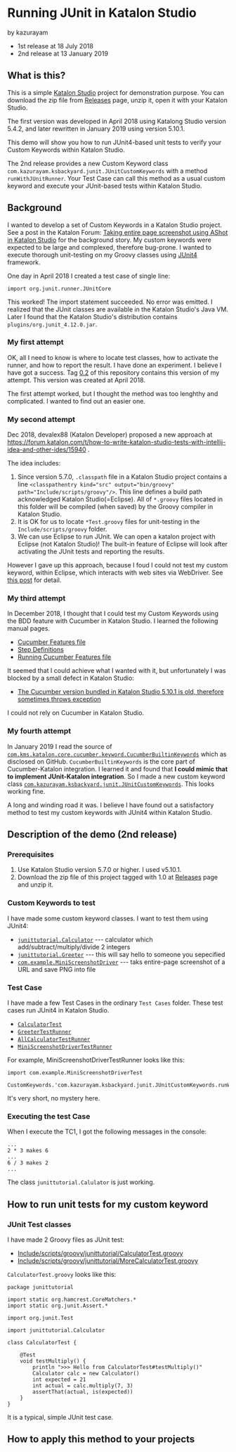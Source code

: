 Running JUnit in Katalon Studio
====

by kazurayam
- 1st release at 18 July 2018
- 2nd release at 13 January 2019

## What is this?

This is a simple [Katalon Studio](https://www.katalon.com/) project for demonstration purpose. You can download the zip file from [Releases](https://github.com/kazurayam/RunningJUnitInKatalonStudio/releases) page, unzip it, open it with your Katalon Studio.

The first version was developed in April 2018 using Katalong Studio version 5.4.2, and later rewritten in January 2019 using version 5.10.1.

This demo will show you how to run JUnit4-based unit tests to verify your Custom Keywords within Katalon Studio.

The 2nd release provides a new Custom Keyword class  `com.kazurayam.ksbackyard.junit.JUnitCustomKeywords` with a method `runWithJUnitRunner`. Your Test Case can call this method as a usual custom keyword and execute your JUnit-based tests within Katalon Studio.

## Background

I wanted to develop a set of Custom Keywords in a Katalon Studio project. See a post in the Katalon Forum: [Taking entire page screenshot using AShot in Katalon Studio](https://forum.katalon.com/t/taking-entire-page-screenshot-using-ashot-in-katalon-studio/12429) for the background story. My custom keywords were expected to be large and complexed, therefore bug-prone. I wanted to execute thorough unit-testing on my Groovy classes using [JUnit4](https://junit.org/junit4/) framework.

One day in April 2018 I created a test case of single line:
```
import org.junit.runner.JUnitCore
```
This worked! The import statement succeeded. No error was emitted. I realized that the JUnit classes are available in the Katalon Studio's Java VM. Later I found that the Katalon Studio's distribution contains `plugins/org.junit_4.12.0.jar`.

### My first attempt

OK, all I need to know is where to locate test classes, how to activate the runner, and how to report the result. I have done an experiment. I believe I have got a success. Tag [0.2](https://github.com/kazurayam/RunningJUnitInKatalonStudio/tree/0.2) of this repository contains this version of my attempt. This version was created at April 2018.

The first attempt worked, but I thought the method was too lenghthy and complicated. I wanted to find out an easier one.

### My second attempt

Dec 2018, devalex88 (Katalon Developer) proposed a new approach at https://forum.katalon.com/t/how-to-write-katalon-studio-tests-with-intellij-idea-and-other-ides/15940 .

The idea includes:
1. Since version 5.7.0, `.classpath` file in a Katalon Studio project contains a line `<classpathentry kind="src" output="bin/groovy" path="Include/scripts/groovy"/>`. This line defines a build path acknowledged Katalon Studio(=Eclipse). All of `*.groovy` files located in this folder will be compiled (when saved) by the Groovy compiler in Katalon Studio.
2. It is OK for us to locate `*Test.groovy` files for unit-testing in the `Include/scripts/groovy` folder.
3. We can use Eclipse to run JUnit. We can open a katalon project with Eclipse (not Katalon Studio)! The built-in feature of Eclipse will look after activating the JUnit tests and reporting the results.

However I gave up this approach, because I foud I could not test my custom keyword, within Eclipse, which interacts with web sites via WebDriver. See [this post](https://forum.katalon.com/t/how-to-write-katalon-studio-tests-with-intellij-idea-and-other-ides/15940/27) for detail.

### My third attempt

In December 2018, I thought that I could test my Custom Keywords using the BDD feature with Cucumber in Katalon Studio. I learned the following manual pages.
- [Cucumber Features file](https://docs.katalon.com/katalon-studio/docs/cucumber-features-file.html)
- [Step Definitions](https://docs.katalon.com/katalon-studio/docs/step-definitions.html)
- [Running Cucumber Features file](https://docs.katalon.com/katalon-studio/docs/running-cucumber-features-file.html)

It seemed that I could achieve what I wanted with it, but unfortunately I was blocked by a small defect in Katalon Studio:
- [The Cucumber version bundled in Katalon Studio 5.10.1 is old, therefore sometimes throws exception](https://forum.katalon.com/t/poor-error-diagnostics-when-cucumber-feature-is-problematic/17474/8)

I could not rely on Cucumber in Katalon Studio.

### My fourth attempt

In January 2019 I read the source of [`com.kms.katalon.core.cucumber.keyword.CucumberBuiltinKeywords`](https://github.com/katalon-studio/katalon-studio-testing-framework/blob/master/Include/scripts/groovy/com/kms/katalon/core/cucumber/keyword/CucumberBuiltinKeywords.groovy) which as disclosed on GitHub. `CucumberBuiltinKeywords` is the core part of Cucumber-Katalon integration. I learned it and found that **I could mimic that to implement JUnit-Katalon integration**. So I made a new custom keyword class  [`com.kazurayam.ksbackyard.junit.JUnitCustomKeywords`](Keywords/com/kazurayam/ksbackyard/junit/JUnitCustomKeywords.groovy). This looks working fine.

A long and winding road it was. I believe I have found out a satisfactory method to test my custom keywords with JUnit4 within Katalon Studio.

## Description of the demo (2nd release)

### Prerequisites

1. Use Katalon Studio version 5.7.0 or higher. I used v5.10.1.
2. Download the zip file of this project tagged with 1.0 at [Releases](https://github.com/kazurayam/RunningJUnitInKatalonStudio/releases) page and unzip it.

### Custom Keywords to test

I have made some custom keyword classes. I want to test them using JUnit4:
- [`junittutorial.Calculator`](Keywords/junittutorial/Calculator.groovy) --- calculator which add/subtract/multiply/divide 2 integers
- [`junittutorial.Greeter`](Keywords/junittutorial/Greeter.groovy) --- this will say hello to someone you sepecified
- [`com.example.MiniScreenshotDriver`](Keywords/com/example/MiniScreenshotDriver.groovy) --- taks entire-page screenshot of a URL and save PNG into file

### Test Case

I have made a few Test Cases in the ordinary `Test Cases` folder. These test cases run JUnit4 in Katalon Studio.
- [`CalculatorTest`](Scripts/test/CalculatorTestRunner/Script1547192368406.groovy)
- [`GreeterTestRunner`](Scripts/test/GreeterTestRunner/Script1547296768493.groovy)
- [`AllCalculatorTestRunner`](Scripts/test/AllCalculatorTestRunner/Script1547284601981.groovy)
- [`MiniScreenshotDriverTestRunner`](Scripts/test/MiniScreenshotDriverTestRunner/Script1547301583006.groovy)

For example, MiniScreenshotDriverTestRunner looks like this:
```
import com.example.MiniScreenshotDriverTest

CustomKeywords.'com.kazurayam.ksbackyard.junit.JUnitCustomKeywords.runWithJUnitRunner'(MiniScreenshotDriverTest.class)
```

It's very short, no mystery here.


### Executing the test Case

When I execute the TC1, I got the following messages in the console:
```
...
2 * 3 makes 6
...
6 / 3 makes 2
...
```
The class `junittutorial.Calulator` is just working.

## How to run unit tests for my custom keyword

### JUnit Test classes

I have made 2 Groovy files as JUnit test:
- [Include/scripts/groovy/junittutorial/CalculatorTest.groovy](Include/scripts/groovy/junittutorial/CalculatorTest.groovy)
- [Include/scripts/groovy/junittutorial/MoreCalculatorTest.groovy](Include/scripts/groovy/junittutorial/MoreCalculatorTest.groovy)

`CalculatorTest.groovy` looks like this:
```
package junittutorial

import static org.hamcrest.CoreMatchers.*
import static org.junit.Assert.*

import org.junit.Test

import junittutorial.Calculator

class CalculatorTest {

	@Test
	void testMultiply() {
		println ">>> Hello from CalculatorTest#testMultiply()"
		Calculator calc = new Calculator()
		int expected = 21
		int actual = calc.multiply(7, 3)
		assertThat(actual, is(expected))
	}
}
```

It is a typical, simple JUnit test case.

## How to apply this method to your projects
